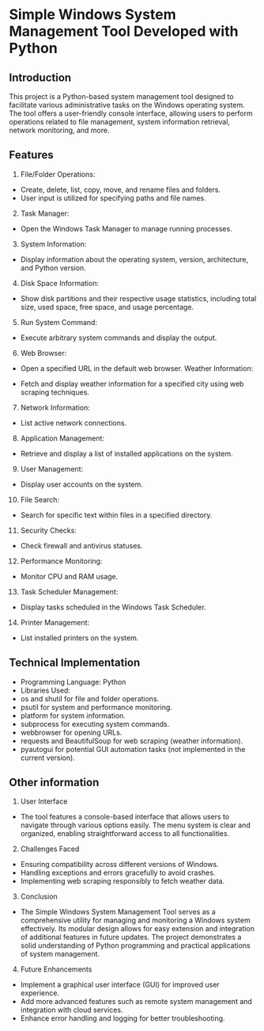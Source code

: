 # Simple Windows System Management Tool Developed with Python


## Introduction

This project is a Python-based system management tool designed to facilitate various administrative tasks on the Windows operating system. The tool offers a user-friendly console interface, allowing users to perform operations related to file management, system information retrieval, network monitoring, and more.


## Features

1. File/Folder Operations:

- Create, delete, list, copy, move, and rename  files and folders.
- User input is utilized for specifying paths and file names.

2. Task Manager:

- Open the Windows Task Manager to manage running processes.

3. System Information:

- Display information about the operating system, version, architecture, and Python version.

4. Disk Space Information:

- Show disk partitions and their respective usage statistics, including total size, used space, free space, and usage percentage.

5. Run System Command:

- Execute arbitrary system commands and display the output.

6. Web Browser:

- Open a specified URL in the default web browser.
Weather Information:

- Fetch and display weather information for a specified city using web scraping techniques.

7. Network Information:

- List active network connections.

8. Application Management:

- Retrieve and display a list of installed applications on the system.

9. User Management:

- Display user accounts on the system.

10. File Search:

- Search for specific text within files in a specified directory.

11. Security Checks:

- Check firewall and antivirus statuses.

12. Performance Monitoring:

- Monitor CPU and RAM usage.

13. Task Scheduler Management:

- Display tasks scheduled in the Windows Task Scheduler.

14. Printer Management:

- List installed printers on the system.



  
## Technical Implementation

* Programming Language: Python
* Libraries Used:
* os and shutil for file and folder operations.
* psutil for system and performance monitoring.
* platform for system information.
* subprocess for executing system commands.
* webbrowser for opening URLs.
* requests and BeautifulSoup for web scraping (weather information).
* pyautogui for potential GUI automation tasks (not implemented in the current version).

## Other information

1. User Interface
- The tool features a console-based interface that allows users to navigate through various options easily. The menu system is clear and organized, enabling straightforward access to all functionalities.

2. Challenges Faced
- Ensuring compatibility across different versions of Windows.
- Handling exceptions and errors gracefully to avoid crashes.
- Implementing web scraping responsibly to fetch weather data.
3. Conclusion
- The Simple Windows System Management Tool serves as a comprehensive utility for managing and monitoring a Windows system effectively. Its modular design allows for easy extension and integration of additional features in future updates. The project demonstrates a solid understanding of Python programming and practical applications of system management.

4. Future Enhancements
- Implement a graphical user interface (GUI) for improved user experience.
- Add more advanced features such as remote system management and integration with cloud services.
- Enhance error handling and logging for better troubleshooting.
